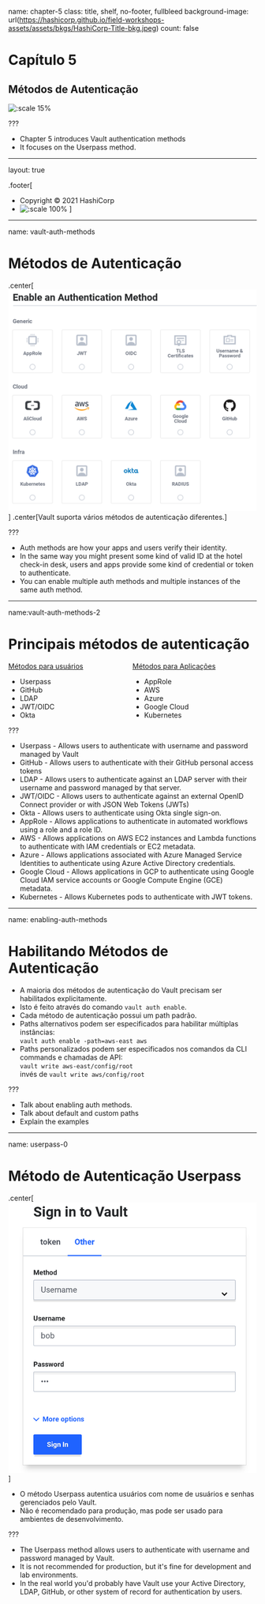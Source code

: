 name: chapter-5
class: title, shelf, no-footer, fullbleed
background-image: url(https://hashicorp.github.io/field-workshops-assets/assets/bkgs/HashiCorp-Title-bkg.jpeg)
count: false

# Capítulo 5      
## Métodos de Autenticação

![:scale 15%](https://hashicorp.github.io/field-workshops-assets/assets/logos/logo_vault.png)

???

* Chapter 5 introduces Vault authentication methods
* It focuses on the Userpass method.

---
layout: true

.footer[
- Copyright © 2021 HashiCorp
- ![:scale 100%](https://hashicorp.github.io/field-workshops-assets/assets/logos/HashiCorp_Icon_Black.svg)
]

---
name: vault-auth-methods
# Métodos de Autenticação
.center[![:scale 45%](images/vault_auth_methods.png)]
.center[Vault suporta vários métodos de autenticação diferentes.]

???
* Auth methods are how your apps and users verify their identity.
* In the same way you might present some kind of valid ID at the hotel check-in desk, users and apps provide some kind of credential or token to authenticate.
* You can enable multiple auth methods and multiple instances of the same auth method.

---
name:vault-auth-methods-2
# Principais métodos de autenticação

<div style="float: left; width: 50%;">
<u>Métodos para usuários</u>
<ul>
<li>Userpass</li>
<li>GitHub</li>
<li>LDAP</li>
<li>JWT/OIDC</li>
<li>Okta</li>
</ul>
</div>
<div style="float: right; width: 50%;">
<u>Métodos para Aplicações</u>
<ul>
<li>AppRole</li>
<li>AWS</li>
<li>Azure</li>
<li>Google Cloud</li>
<li>Kubernetes</li>
</ul>
</div>

???
* Userpass - Allows users to authenticate with username and password managed by Vault
* GitHub - Allows users to authenticate with their GitHub personal access tokens
* LDAP - Allows users to authenticate against an LDAP server with their username and password managed by that server.
* JWT/OIDC - Allows users to authenticate against an external OpenID Connect provider or with JSON Web Tokens (JWTs)
* Okta - Allows users to authenticate using Okta single sign-on.
* AppRole - Allows applications to authenticate in automated workflows using a role and a role ID.
* AWS - Allows applications on AWS EC2 instances and Lambda functions to authenticate with IAM credentials or EC2 metadata.
* Azure - Allows applications associated with Azure Managed Service Identities to authenticate using Azure Active Directory credentials.
* Google Cloud - Allows applications in GCP to authenticate using Google Cloud IAM service accounts or Google Compute Engine (GCE) metadata.
* Kubernetes - Allows Kubernetes pods to authenticate with JWT tokens.

---
name: enabling-auth-methods
# Habilitando Métodos de Autenticação

* A maioria dos métodos de autenticação do Vault precisam ser habilitados explicitamente.
* Isto é feito através do comando `vault auth enable`.
* Cada método de autenticação possui um path padrão.
* Paths alternativos podem ser especificados para habilitar múltiplas instâncias:<br> `vault auth enable -path=aws-east aws`
* Paths personalizados podem ser especificados nos comandos da CLI commands e chamadas de API:<br>
`vault write aws-east/config/root`<br>
invés de `vault write aws/config/root`

???

* Talk about enabling auth methods.
* Talk about default and custom paths
* Explain the examples

---
name: userpass-0
# Método de Autenticação Userpass
.center[![:scale 30%](images/userpass_login.png)]
* O método Userpass autentica usuários com nome de usuários e senhas gerenciados pelo Vault.
* Não é recomendado para produção, mas pode ser usado para ambientes de desenvolvimento.

???
* The Userpass method allows users to authenticate with username and password managed by Vault.
* It is not recommended for production, but it's fine for development and lab environments.
* In the real world you'd probably have Vault use your Active Directory, LDAP, GitHub, or other system of record for authentication by users.